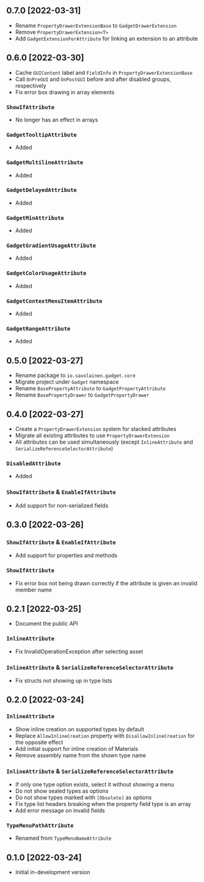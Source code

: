 ﻿## 0.7.0 [2022-03-31]

- Rename `PropertyDrawerExtensionBase` to `GadgetDrawerExtension`
- Remove `PropertyDrawerExtension<T>`
- Add `GadgetExtensionForAttribute` for linking an extension to an attribute

## 0.6.0 [2022-03-30]

- Cache `GUIContent` label and `FieldInfo` in `PropertyDrawerExtensionBase`
- Call `OnPreGUI` and `OnPostGUI` before and after disabled groups, respectively
- Fix error box drawing in array elements

### `ShowIfAttribute`
- No longer has an effect in arrays

### `GadgetTooltipAttribute`
- Added

### `GadgetMultilineAttribute`
- Added

### `GadgetDelayedAttribute`
- Added

### `GadgetMinAttribute`
- Added

### `GadgetGradientUsageAttribute`
- Added

### `GadgetColorUsageAttribute`
- Added

### `GadgetContextMenuItemAttribute`
- Added

### `GadgetRangeAttribute`
- Added

## 0.5.0 [2022-03-27]

- Rename package to `io.savolainen.gadget.core`
- Migrate project under `Gadget` namespace
- Rename `BasePropertyAttribute` to `GadgetPropertyAttribute`
- Rename `BasePropertyDrawer` to `GadgetPropertyDrawer`

## 0.4.0 [2022-03-27]

- Create a `PropertyDrawerExtension` system for stacked attributes
- Migrate all existing attributes to use `PropertyDrawerExtension`
- All attributes can be used simultaneously (except `InlineAttribute` and `SerializeReferenceSelectorAttribute`)

### `DisabledAttribute`
- Added

### `ShowIfAttribute` & `EnableIfAttribute`
- Add support for non-serialized fields

## 0.3.0 [2022-03-26]

### `ShowIfAttribute` & `EnableIfAttribute`
- Add support for properties and methods

### `ShowIfAttribute`
- Fix error box not being drawn correctly if the attribute is given an invalid member name

## 0.2.1 [2022-03-25]

- Document the public API

### `InlineAttribute`
- Fix InvalidOperationException after selecting asset

### `InlineAttribute` & `SerializeReferenceSelectorAttribute`
- Fix structs not showing up in type lists

## 0.2.0 [2022-03-24]
### `InlineAttribute`
- Show inline creation on supported types by default
- Replace `AllowInlineCreation` property with `DisallowInlineCreation` for the opposite effect
- Add initial support for inline creation of Materials
- Remove assembly name from the shown type name

### `InlineAttribute` & `SerializeReferenceSelectorAttribute`
- If only one type option exists, select it without showing a menu
- Do not show sealed types as options
- Do not show types marked with `[Obsolete]` as options
- Fix type list headers breaking when the property field type is an array
- Add error message on invalid fields

### `TypeMenuPathAttribute`
- Renamed from `TypeMenuNameAttribute`

## 0.1.0 [2022-03-24]
- Initial in-development version
